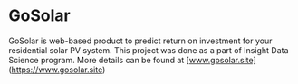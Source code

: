 # GoSolar

GoSolar is web-based product to predict return on investment for your residential solar PV system.
This project was done as a part of Insight Data Science program. More details can be found at [www.gosolar.site] (https://www.gosolar.site)
